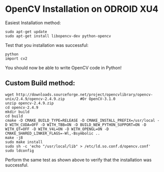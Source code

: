 <!--
waggle_topic=IGNORE
waggle_topic=!Waggle/Node/Plugins,Cloud Detector
-->

# OpenCV Installation on ODROID XU4

Easiest Installation method:

```
sudo apt-get update
sudo apt-get install libopencv-dev python-opencv
```

Test that you installation was successful:

```
python
import cv2
```

You should now be able to write OpenCV code in Python!


Custom Build method:
------------------------------

```
wget http://downloads.sourceforge.net/project/opencvlibrary/opencv-unix/2.4.9/opencv-2.4.9.zip       #Or OpenCV-3.1.0
unzip opencv-2.4.9.zip
cd opencv-2.4.9
mkdir build
cd build
cmake -D CMAKE_BUILD_TYPE=RELEASE -D CMAKE_INSTALL_PREFIX=/usr/local -D WITH_CUDA=OFF -D WITH_TBB=ON -D BUILD_NEW_PYTHON_SUPPORT=ON -D WITH_QT=OFF -D WITH_V4L=ON -D WITH_OPENGL=ON -D CMAKE_SHARED_LINKER_FLAGS=-Wl,-Bsymbolic ..
make -j8
sudo make install
sudo sh -c 'echo "/usr/local/lib" > /etc/ld.so.conf.d/opencv.conf'
sudo ldconfig
```

Perform the same test as shown above to verify that the installation was successful.
